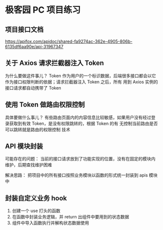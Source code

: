 # 极客园 PC 项目练习

## 项目接口文档

https://apifox.com/apidoc/shared-fa9274ac-362e-4905-806b-6135df6aa90e/api-31967347

## 关于 Axios 请求拦截器注入 Token

为什么要做这件事儿？
Token 作为用户的一个标识数据，后端很多接口都会以它作为接口权限判断的依据；请求拦截器注入 Token 之后，所有
用到 Axios 实例的接口请求都自动携带了 Token

## 使用 Token 做路由权限控制

具体要做什么事儿？
有些路由页面内的内容信息比较敏感，如果用户没有经过登录获取到有效 Token，是没有权限跳转的，根据 Token 的有
无控制当前路由是否可以跳转就是路由的权限控制
技术

## API 模块封装

可能存在的问题：
当前的接口请求放到了功能实现的位置，没有在固定的模块内维护，后期查找维护困难

解决思路：
把项目中的所有接口按照业务模块以函数的形式统一封装到 apis 模块中

## 封装自定义业务 hook

1. 创建一个 use 打头的函数
2. 在函数中封装业务逻辑，并 return 出组件中要用到的状态数据
3. 组件中导入函数执行并解构状态数据使用
